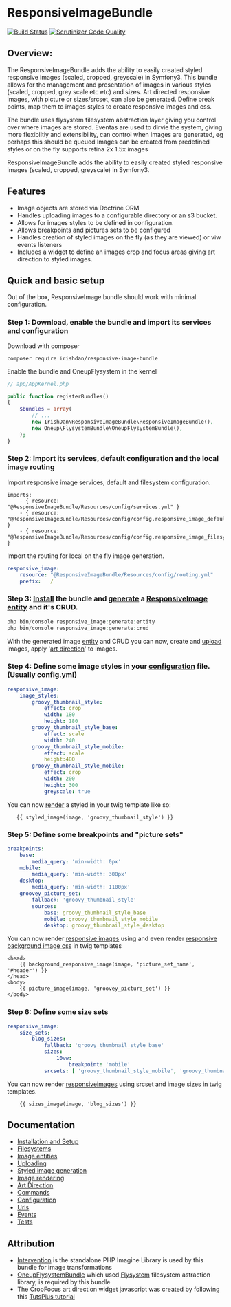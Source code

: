 # ResponsiveImageBundle

[![Build Status](https://travis-ci.org/irishdan/ResponsiveImageBundle.svg?branch=master)](https://travis-ci.org/irishdan/ResponsiveImageBundle)
[![Scrutinizer Code Quality](https://scrutinizer-ci.com/g/irishdan/ResponsiveImageBundle/badges/quality-score.png?b=master)](https://scrutinizer-ci.com/g/irishdan/ResponsiveImageBundle/?branch=master)

## Overview:

The ResponsiveImageBundle adds the ability to easily created styled responsive images (scaled, cropped, greyscale) in Symfony3.
This bundle allows for the management and presentation of images in various styles (scaled, cropped, grey scale etc etc)
and sizes.
Art directed responsive images, with picture or sizes/srcset, can also be generated.
Define break points, map them to images styles to create responsive images and css.

The bundle uses flysystem filesystem abstraction layer giving you control over where images are stored.
Eventas are used to dirvie the system, giving more flexibiltiy and extensibility, can control when images are generated, eg perhaps this should be queued
Images can be created from predefined styles or on the fly
supports retina 2x 1.5x images

ResponsiveImageBundle adds the ability to easily created styled responsive images (scaled, cropped, greyscale) in Symfony3.

## Features

- Image objects are stored via Doctrine ORM
- Handles uploading images to a configurable directory or an s3 bucket. 
- Allows for images styles to be defined in configuration.
- Allows breakpoints and pictures sets to be configured
- Handles creation of styled images on the fly (as they are viewed) or viw events listeners
- Includes a widget to define an images crop and focus areas giving art direction to styled images.

## Quick and basic setup

Out of the box, ResponsiveImage bundle should work with minimal configuration.

### Step 1: Download, enable the bundle and import its services and configuration

Download with composer
```
composer require irishdan/responsive-image-bundle
```
Enable the bundle and OneupFlysystem in the kernel
```php
// app/AppKernel.php

public function registerBundles()
{
    $bundles = array(
        // ...
        new IrishDan\ResponsiveImageBundle\ResponsiveImageBundle(),
        new Oneup\FlysystemBundle\OneupFlysystemBundle(),
    );
}
```

### Step 2: Import its services, default configuration and the local image routing

Import responsive image services, default and filesystem configuration.
```
imports:
    - { resource: "@ResponsiveImageBundle/Resources/config/services.yml" }
    - { resource: "@ResponsiveImageBundle/Resources/config/config.responsive_image_defaults.yml" }
    - { resource: "@ResponsiveImageBundle/Resources/config/config.responsive_image_filesystem.yml" }
```

Import the routing for local on the fly image generation.

```yml
responsive_image:
    resource: "@ResponsiveImageBundle/Resources/config/routing.yml"
    prefix:   /
```

### Step 3: [Install](Resources/doc/installation.md) the bundle and [generate](Resources/doc/commands.md) a [ResponsiveImage entity](Resources/doc/entities.md) and it's CRUD.

```php
php bin/console responsive_image:generate:entity
php bin/console responsive_image:generate:crud
```
With the generated image [entity](Resources/doc/entities.md) and CRUD you can now, create and [upload](Resources/doc/uploading.md) images, apply '[art direction](Resources/doc/art-direction.md)' to images.

### Step 4: Define some image styles in your [configuration](Resources/doc/configuration.md) file. (Usually config.yml)

```yml
responsive_image:
    image_styles:
        groovy_thumbnail_style:
            effect: crop
            width: 180
            height: 180
        groovy_thumbnail_style_base:
            effect: scale
            width: 240
        groovy_thumbnail_style_mobile:
            effect: scale
            height:480
        groovy_thumbnail_style_mobile:
            effect: crop
            width: 200
            height: 300
            greyscale: true

```
You can now [render](Resources/doc/rendering.md) a styled in your twig template like so:
 ```
    {{ styled_image(image, 'groovy_thumbnail_style') }}

 ```
### Step 5: Define some breakpoints and "picture sets"

```yml
breakpoints:
    base: 
        media_query: 'min-width: 0px'
    mobile: 
        media_query: 'min-width: 300px'
    desktop: 
        media_query: 'min-width: 1100px'
    groovey_picture_set:
        fallback: 'groovy_thumbnail_style'
        sources:
            base: groovy_thumbnail_style_base
            mobile: groovy_thumbnail_style_mobile
            desktop: groovy_thumbnail_style_desktop

```
You can now render [responsive <picture> images](Resources/doc/rendering.md) using and even render [responsive background image css](Resources/doc/rendering.md) in twig templates

```
<head>
    {{ background_responsive_image(image, 'picture_set_name', '#header') }}
</head>
<body>
    {{ picture_image(image, 'groovey_picture_set') }}
</body>
```

### Step 6: Define some size sets

```yml
responsive_image:
    size_sets:
        blog_sizes:
            fallback: 'groovy_thumbnail_style_base'
            sizes:
                10vw:
                    breakpoint: 'mobile'
            srcsets: [ 'groovy_thumbnail_style_mobile', 'groovy_thumbnail_style_desktop' ]

```
You can now render [responsiveimages](Resources/doc/rendering.md) using srcset and image sizes in twig templates.

```
    {{ sizes_image(image, 'blog_sizes') }}
```

## Documentation

- [Installation and Setup](Resources/doc/installation.md)
- [Filesystems](Resources/doc/filesystem.md)
- [Image entities](Resources/doc/entities.md)
- [Uploading](Resources/doc/uploading.md)
- [Styled image generation](Resources/doc/styled-image-generation.md)
- [Image rendering](Resources/doc/entities.md)
- [Art Direction](Resources/doc/art-direction.md)
- [Commands](Resources/doc/commands.md)
- [Configuration](Resources/doc/configuration.md)
- [Urls](Resources/doc/urls.md)
- [Events](Resources/doc/events.md)
- [Tests](Resources/doc/test.md)
    
## Attribution

- [Intervention](http://image.intervention.io/) is the standalone PHP Imagine Library is used by this bundle for image transformations
- [OneupFlysystemBundle](https://github.com/1up-lab/OneupFlysystemBundle) which used [Flysystem](https://flysystem.thephpleague.com/) filesystem astraction library, is required by this bundle
- The CropFocus art direction widget javascript was created by following this [TutsPlus tutorial](http://code.tutsplus.com/tutorials/how-to-create-a-jquery-image-cropping-plugin-from-scratch-part-i--net-20994)